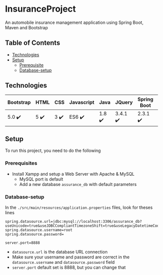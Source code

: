 # InsuranceProject

An automobile insurance management application using Spring Boot, Maven and Bootstrap 

## Table of Contents

- [Technologies](#technologies)
- [Setup](#setup)
  - [Prerequisite](#prerequisites)
  - [Database-setup](#database-setup)

## Technologies

| Bootstrap  | HTML | CSS | Javascript |  Java | JQuery | Spring Boot | Maven | Hibernate
| ------------- | ------------- | ------------- | ------------- | ------------- | ------------- | ------------- | ------------- | ------------- |
| 5.0 ✔️ | 5 ✔️ | 3 ✔️ | ES6 ✔️ | 1.8 ✔️ | 3.4.1 ✔️ | 2.3.1 ✔️ | 3.0 ✔️ | 5.4 ✔️ |

## Setup

To run this project, you need to do the following

### Prerequisites

- Install Xampp and setup a Web Server with Apache & MySQL
  - MySQL port is default
  - Add a new database `assurance_db` with default parameters

### Database-setup

In the `./src/main/resources/application.properties` files, look for theses lines

```
spring.datasource.url=jdbc:mysql://localhost:3306/assurance_db?useUnicode=true&useJDBCCompliantTimezoneShift=true&useLegacyDatetimeCode=false&serverTimezone=UTC
spring.datasource.username=root
spring.datasource.password=	

server.port=8888
```

- `datasource.url` is the database URL connection
- Make sure your username and password are correct in the `datasource.username` and `datasource.password` field
- `server.port` default set is 8888, but you can change that
